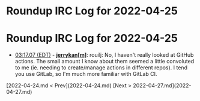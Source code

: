 # Roundup IRC Log for 2022-04-25 #
# Roundup IRC Log for 2022-04-25
* <a href="#03:17.07" id="03:17.07">03:17.07 (EDT)</a> - __[jerrykan[m]](https://github.com/jerrykan[m])__: rouilj: No, I haven't really looked at GitHub actions. The small amount I know about them seemed a little convoluted to me (ie. needing to create/manage actions in different repos). I tend you use GitLab, so I'm much more familiar with GitLab CI.

<div class="inpage-footer">
[2022-04-24.md < Prev](2022-04-24.md)
[Next > 2022-04-27.md](2022-04-27.md)
</div>
